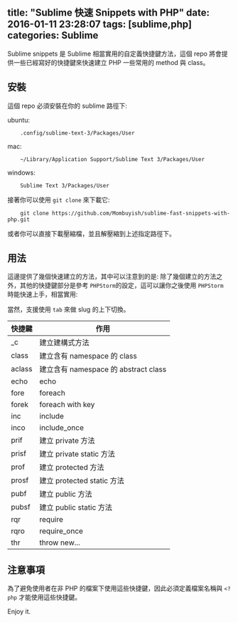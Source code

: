 title: "Sublime 快速 Snippets with PHP"
date: 2016-01-11 23:28:07
tags: [sublime,php]
categories: Sublime
---

Sublime snippets 是 Sublime 相當實用的自定義快捷鍵方法，這個 repo 將會提供一些已經寫好的快捷鍵來快速建立 PHP 一些常用的 method 與 class。

<!--more-->

## 安裝

這個 repo 必須安裝在你的 sublime 路徑下:

ubuntu:
```
    .config/sublime-text-3/Packages/User
```

mac:
```
    ~/Library/Application Support/Sublime Text 3/Packages/User
```

windows:
```
    Sublime Text 3/Packages/User
```

接著你可以使用 `git clone` 來下載它:

```
    git clone https://github.com/Mombuyish/sublime-fast-snippets-with-php.git
```

或者你可以直接下載壓縮檔，並且解壓縮到上述指定路徑下。

## 用法

這邊提供了幾個快速建立的方法，其中可以注意到的是: 除了幾個建立的方法之外，其他的快捷鍵部分是參考 `PHPStorm`的設定，這可以讓你之後使用 `PHPStorm` 時能快速上手，相當實用:

當然，支援使用 `tab` 來做 slug 的上下切換。

| 快捷鍵  | 作用                             |
| --------- |--------------------------------------|
| _c        | 建立建構式方法               |
| class     | 建立含有 namespace 的 class           |
| aclass    | 建立含有 namespace 的 abstract class  |
| echo    | echo  |
| fore    | foreach  |
| forek    | foreach with key  |
| inc    | include  |
| inco    | include_once  |
| prif    | 建立 private 方法   |
| prisf    | 建立 private static 方法   |
| prof    | 建立 protected 方法   |
| prosf    | 建立 protected static 方法   |
| pubf    | 建立 public 方法   |
| pubsf    | 建立 public static 方法   |
| rqr    | require   |
| rqro    | require_once   |
| thr    | throw new...   |


## 注意事項
為了避免使用者在非 PHP 的檔案下使用這些快捷鍵，因此必須定義檔案名稱與 `<?php` 才能使用這些快捷鍵。

Enjoy it.